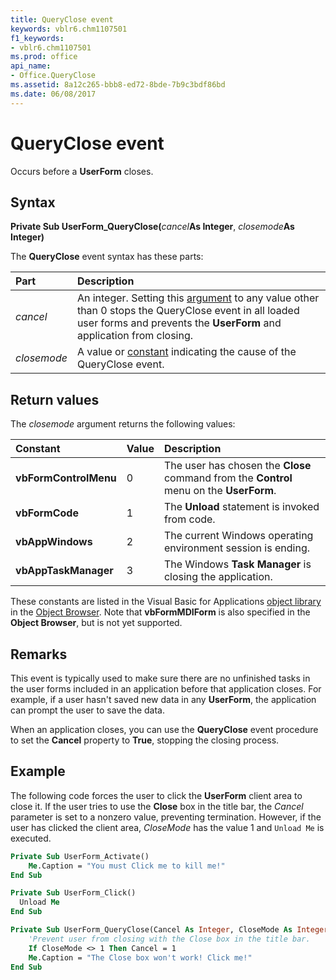 ```yaml
---
title: QueryClose event
keywords: vblr6.chm1107501
f1_keywords:
- vblr6.chm1107501
ms.prod: office
api_name:
- Office.QueryClose
ms.assetid: 8a12c265-bbb8-ed72-8bde-7b9c3bdf86bd
ms.date: 06/08/2017
---
```



# QueryClose event

Occurs before a **UserForm** closes.

## Syntax

**Private Sub UserForm_QueryClose(**_cancel_**As Integer**, _closemode_**As Integer)**

The **QueryClose** event syntax has these parts:

|**Part**|**Description**|
|:-----|:-----|
| _cancel_|An integer. Setting this [argument](../../Glossary/vbe-glossary.md#argument) to any value other than 0 stops the QueryClose event in all loaded user forms and prevents the **UserForm** and application from closing.|
| _closemode_|A value or [constant](../../Glossary/vbe-glossary.md#constant) indicating the cause of the QueryClose event.|

## Return values

The  _closemode_ argument returns the following values:

|**Constant**|**Value**|**Description**|
|:-----|:-----|:-----|
|**vbFormControlMenu**|0|The user has chosen the **Close** command from the **Control** menu on the **UserForm**.|
|**vbFormCode**|1|The **Unload** statement is invoked from code.|
|**vbAppWindows**|2|The current Windows operating environment session is ending.|
|**vbAppTaskManager**|3|The Windows **Task Manager** is closing the application.|

These constants are listed in the Visual Basic for Applications [object library](../../Glossary/vbe-glossary.md#object-library) in the [Object Browser](../../Glossary/vbe-glossary.md#object-browser). Note that **vbFormMDIForm** is also specified in the **Object Browser**, but is not yet supported.

## Remarks

This event is typically used to make sure there are no unfinished tasks in the user forms included in an application before that application closes. For example, if a user hasn't saved new data in any **UserForm**, the application can prompt the user to save the data.

When an application closes, you can use the **QueryClose** event procedure to set the **Cancel** property to **True**, stopping the closing process.

## Example

The following code forces the user to click the **UserForm** client area to close it. If the user tries to use the **Close** box in the title bar, the _Cancel_ parameter is set to a nonzero value, preventing termination. However, if the user has clicked the client area, _CloseMode_ has the value 1 and `Unload Me` is executed.


```vb
Private Sub UserForm_Activate()
    Me.Caption = "You must Click me to kill me!"
End Sub

Private Sub UserForm_Click()
  Unload Me
End Sub

Private Sub UserForm_QueryClose(Cancel As Integer, CloseMode As Integer)
    'Prevent user from closing with the Close box in the title bar.
    If CloseMode <> 1 Then Cancel = 1
    Me.Caption = "The Close box won't work! Click me!"
End Sub
```


